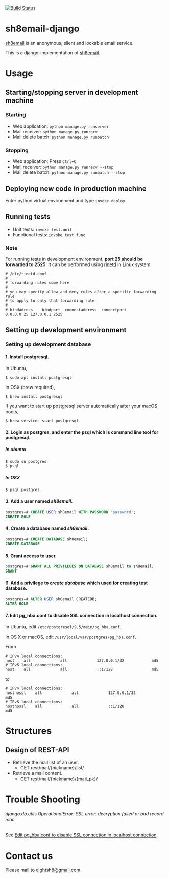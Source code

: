 [![Build Status](https://travis-ci.org/triplepy/sh8email-django.svg?branch=master)](https://travis-ci.org/triplepy/sh8email-django)

# sh8email-django
[sh8email](https://sh8.email) is an anonymous, silent and lockable email service.

This is a django-implementation of [sh8email](https://sh8.email).

# Usage

## Starting/stopping server in **development machine**

### Starting
- Web application: `python manage.py runserver`
- Mail receiver: `python manage.py runrecv`
- Mail delete batch: `python manage.py runbatch`

### Stopping
- Web application: Press `Ctrl+C`
- Mail receiver: `python manage.py runrecv --stop`
- Mail delete batch: `python manage.py runbatch --stop`

## Deploying new code in **production machine**
Enter python virtual environment and type `invoke deploy`.
 
## Running tests
- Unit tests: `invoke test.unit`
- Functional tests: `invoke test.func`

### Note
For running tests in development environment, **port 25 should be forwarded to 2525**.
It can be performed using [rinetd](https://boutell.com/rinetd/) in Linux system.

```
# /etc/rinetd.conf
#
# forwarding rules come here
#
# you may specify allow and deny rules after a specific forwarding rule
# to apply to only that forwarding rule
#
# bindadress    bindport  connectaddress  connectport
0.0.0.0 25 127.0.0.1 2525
```

## Setting up development environment

### Setting up development database

#### 1. Install postgresql.

In Ubuntu, 

```shell
$ sudo apt install postgresql
```

In OSX (brew required),

```shell
$ brew install postgresql
```

If you want to start up postgresql server automatically after your macOS boots,

```shell
$ brew services start postgresql
```

#### 2. Login as postgres, and enter the psql which is command line tool for postgresql.

##### In ubuntu
```shell
$ sudo su postgres
$ psql
```

##### In OSX
```shell
$ psql postgres
```

#### 3. Add a user named *sh8email*.
```sql
postgres=# CREATE USER sh8email WITH PASSWORD 'password';
CREATE ROLE
```

#### 4. Create a database named *sh8email*.
```sql
postgres=# CREATE DATABASE sh8email;
CREATE DATABASE
```

#### 5. Grant access to user.
```sql
postgres=# GRANT ALL PRIVILEGES ON DATABASE sh8email to sh8email;
GRANT
```

#### 6. Add a privilege to *create database* which used for creating test database.
```sql
postgres=# ALTER USER sh8email CREATEDB;
ALTER ROLE
```

#### 7. Edit pg_hba.conf to disable SSL connection in localhost connection.
In Ubuntu, edit `/etc/postgresql/9.5/main/pg_hba.conf`.

In OS X or macOS, edit `/usr/local/var/postgres/pg_hba.conf`.

From

```
# IPv4 local connections:
host    all             all             127.0.0.1/32            md5
# IPv6 local connections:
host    all             all             ::1/128                 md5
```

to

```
# IPv4 local connections:
hostnossl    all             all             127.0.0.1/32            md5
# IPv6 local connections:
hostnossl    all             all             ::1/128                 md5
```

# Structures

## Design of REST-API
- Retrieve the mail list of an user.
    - GET rest/mail/{nickname}/list/
- Retrieve a mail content.
    - GET rest/mail/{nickname}/{mail_pk}/

# Trouble Shooting

###### django.db.utils.OperationalError: SSL error: decryption failed or bad record mac
See [Edit pg_hba.conf to disable SSL connection in localhost connection](https://github.com/triplepy/sh8email-django#7-edit-pg_hbaconf-to-disable-ssl-connection-in-localhost-connection).

# Contact us
Please mail to eightsh8@gmail.com.
